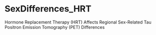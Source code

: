 # SexDifferences_HRT
 Hormone Replacement Therapy (HRT) Affects Regional Sex-Related Tau Positron Emission Tomography (PET) Differences 
